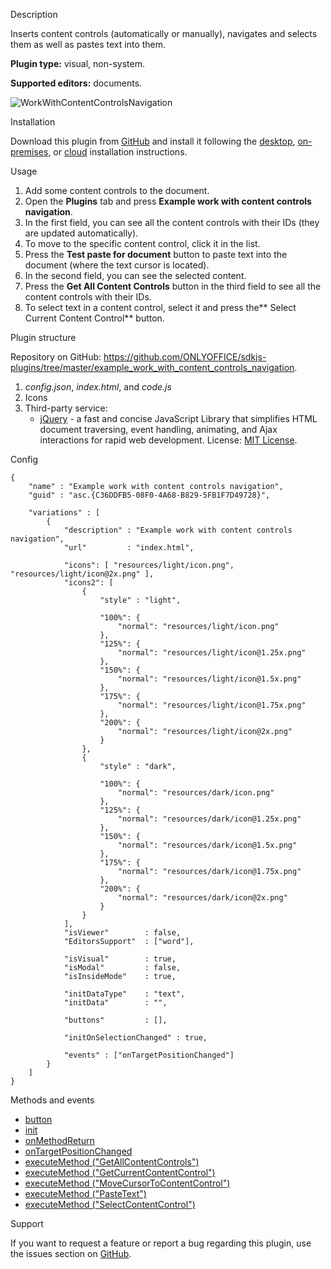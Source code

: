 Description

Inserts content controls (automatically or manually), navigates and selects them as well as pastes text into them.

**Plugin type:** visual, non-system.

**Supported editors:** documents.

![WorkWithContentControlsNavigation](/content/img/plugins/gifs/work-with-content-controls-navigation.gif)

Installation

Download this plugin from [GitHub](https://github.com/ONLYOFFICE/sdkjs-plugins/tree/master/example_work_with_content_controls_navigation) and install it following the [desktop](/plugin/installation/desktop), [on-premises](/plugin/installation/onpremises), or [cloud](/plugin/installation/cloud) installation instructions.

Usage

1. Add some content controls to the document.
2. Open the **Plugins** tab and press **Example work with content controls navigation**.
3. In the first field, you can see all the content controls with their IDs (they are updated automatically).
4. To move to the specific content control, click it in the list.
5. Press the **Test paste for document** button to paste text into the document (where the text cursor is located).
6. In the second field, you can see the selected content.
7. Press the **Get All Content Controls** button in the third field to see all the content controls with their IDs.
8. To select text in a content control, select it and press the** Select Current Content Control** button.

Plugin structure

Repository on GitHub: <https://github.com/ONLYOFFICE/sdkjs-plugins/tree/master/example_work_with_content_controls_navigation>.

1. *config.json*, *index.html*, and *code.js*
2. Icons
3. Third-party service:
   * [jQuery](https://jquery.com) - a fast and concise JavaScript Library that simplifies HTML document traversing, event handling, animating, and Ajax interactions for rapid web development. License: [MIT License](https://github.com/ONLYOFFICE/sdkjs-plugins/blob/master/example_work_with_content_controls_navigation/licenses/jQuery.license).

Config

```
{
    "name" : "Example work with content controls navigation",
    "guid" : "asc.{C36DDFB5-08F0-4A68-B829-5FB1F7D49728}",

    "variations" : [
        {
            "description" : "Example work with content controls navigation",
            "url"         : "index.html",

            "icons": [ "resources/light/icon.png", "resources/light/icon@2x.png" ],
            "icons2": [
                {
                    "style" : "light",
                    
                    "100%": {
                        "normal": "resources/light/icon.png"
                    },
                    "125%": {
                        "normal": "resources/light/icon@1.25x.png"
                    },
                    "150%": {
                        "normal": "resources/light/icon@1.5x.png"
                    },
                    "175%": {
                        "normal": "resources/light/icon@1.75x.png"
                    },
                    "200%": {
                        "normal": "resources/light/icon@2x.png"
                    }
                },
                {
                    "style" : "dark",
                    
                    "100%": {
                        "normal": "resources/dark/icon.png"
                    },
                    "125%": {
                        "normal": "resources/dark/icon@1.25x.png"
                    },
                    "150%": {
                        "normal": "resources/dark/icon@1.5x.png"
                    },
                    "175%": {
                        "normal": "resources/dark/icon@1.75x.png"
                    },
                    "200%": {
                        "normal": "resources/dark/icon@2x.png"
                    }
                }
            ],
            "isViewer"        : false,
            "EditorsSupport"  : ["word"],

            "isVisual"        : true,
            "isModal"         : false,
            "isInsideMode"    : true,

            "initDataType"    : "text",
            "initData"        : "",

            "buttons"         : [],

            "initOnSelectionChanged" : true,

            "events" : ["onTargetPositionChanged"]
        }
    ]
}
```

Methods and events

* [button](/plugin/events/button)
* [init](/plugin/events/init#)
* [onMethodReturn](/plugin/events/onmethodreturn)
* [onTargetPositionChanged](/plugin/events/ontargetpositionchanged)
* [executeMethod ("GetAllContentControls")](/plugin/executemethod/text/getallcontentcontrols)
* [executeMethod ("GetCurrentContentControl")](/plugin/executemethod/text/getcurrentcontentcontrol)
* [executeMethod ("MoveCursorToContentControl")](/plugin/executemethod/text/movecursortocontentcontrol)
* [executeMethod ("PasteText")](/plugin/executemethod/common/pastetext)
* [executeMethod ("SelectContentControl")](/plugin/executemethod/text/selectcontentcontrol)

Support

If you want to request a feature or report a bug regarding this plugin, use the issues section on [GitHub](https://github.com/ONLYOFFICE/sdkjs-plugins/issues).
